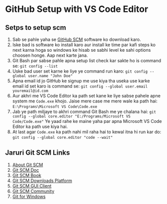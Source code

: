 # GitHub Setup with VS Code Editor

## Setps to setup scm

1. Sab se pahle yaha se [GitHub SCM](https://git-scm.com/) software ko download karo.
1. Iske bad is software ko install karo aur install ke time par kafi steps ko next karna hoga so windows ke hisab se sabhi level ke sahi options choosen honge. Aap next karte jana.
1. Git Bash par sabse pahle apna setup list check kar sakte ho is command se: `git config --list`
1. Uske bad user set karne ke liye ye command run karo: `git config --global user.name "John Doe"`
1. Apna email id jo GitHub ke signup me use kiya tha useka use karke email id set karo is command se: `git config --global user.email youremail@id.com`
1. Aur akhri me VS Code Editor ka path set kane ke liye sabse pahele apne system me `Code.exe` khojo. Jaise mere case me mere wale ka path hai: `E:\Programs\Microsoft VS Code\Code.exe` 
1. Jab ye path miljaye to akhri command Git Bash me ye chalana hai: `git config --global core.editor "E:/Programs/Microsoft VS Code/Code.exe"` Ye yaad rahe ke maine yaha par apna Microsoft VS Code Editor ka path use kiya hai.
1. At last agar `Code.exe` ka path nahi mil raha hai to kewal itna hi run kar do: `git config --global core.editor "code --wait"`


## Jaruri Git SCM Links

1. [About Git SCM](https://git-scm.com/about)
1. [Git SCM Doc](https://git-scm.com/doc)
1. [Git SCM Book](https://git-scm.com/book)
1. [Git SCM Downloads Platform](https://git-scm.com/downloads)
1. [Git SCM GUI Client](https://git-scm.com/download/gui/win)
1. [Git SCM Community](https://git-scm.com/community)
1. [Git for Windows](https://gitforwindows.org/)
